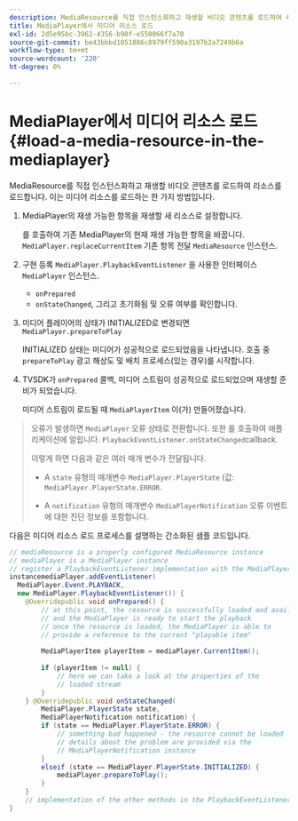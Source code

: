 ```yaml
---
description: MediaResource를 직접 인스턴스화하고 재생할 비디오 콘텐츠를 로드하여 리소스를 로드합니다. 이는 미디어 리소스를 로드하는 한 가지 방법입니다.
title: MediaPlayer에서 미디어 리소스 로드
exl-id: 2d5e95bc-3962-4356-b90f-e550066f7a70
source-git-commit: be43bbbd1051886c8979ff590a3197b2a7249b6a
workflow-type: tm+mt
source-wordcount: '220'
ht-degree: 0%

---
```


# MediaPlayer에서 미디어 리소스 로드 {#load-a-media-resource-in-the-mediaplayer}

MediaResource를 직접 인스턴스화하고 재생할 비디오 콘텐츠를 로드하여 리소스를 로드합니다. 이는 미디어 리소스를 로드하는 한 가지 방법입니다.

1. MediaPlayer의 재생 가능한 항목을 재생할 새 리소스로 설정합니다.

   를 호출하여 기존 MediaPlayer의 현재 재생 가능한 항목을 바꿉니다. `MediaPlayer.replaceCurrentItem` 기존 항목 전달 `MediaResource` 인스턴스.

1. 구현 등록 `MediaPlayer.PlaybackEventListener` 을 사용한 인터페이스 `MediaPlayer` 인스턴스.

   * `onPrepared`
   * `onStateChanged`, 그리고 초기화됨 및 오류 여부를 확인합니다.

1. 미디어 플레이어의 상태가 INITIALIZED로 변경되면 `MediaPlayer.prepareToPlay`

   INITIALIZED 상태는 미디어가 성공적으로 로드되었음을 나타냅니다. 호출 중 `prepareToPlay` 광고 해상도 및 배치 프로세스(있는 경우)를 시작합니다.

1. TVSDK가 `onPrepared` 콜백, 미디어 스트림이 성공적으로 로드되었으며 재생할 준비가 되었습니다.

   미디어 스트림이 로드될 때 `MediaPlayerItem` 이(가) 만들어졌습니다.

>오류가 발생하면 `MediaPlayer` 오류 상태로 전환합니다. 또한 를 호출하여 애플리케이션에 알립니다. `PlaybackEventListener.onStateChanged`callback.
>
>이렇게 하면 다음과 같은 여러 매개 변수가 전달됩니다.
>* A `state` 유형의 매개변수 `MediaPlayer.PlayerState` (값: `MediaPlayer.PlayerState.ERROR`.
>
>* A `notification` 유형의 매개변수 `MediaPlayerNotification` 오류 이벤트에 대한 진단 정보를 포함합니다.


다음은 미디어 리소스 로드 프로세스를 설명하는 간소화된 샘플 코드입니다.

```java
// mediaResource is a properly configured MediaResource instance 
// mediaPlayer is a MediaPlayer instance 
// register a PlaybackEventListener implementation with the MediaPlayer  
instancemediaPlayer.addEventListener( 
  MediaPlayer.Event.PLAYBACK, 
  new MediaPlayer.PlaybackEventListener()) { 
    @Overridepublic void onPrepared() { 
        // at this point, the resource is successfully loaded and available 
        // and the MediaPlayer is ready to start the playback 
        // once the resource is loaded, the MediaPlayer is able to 
        // provide a reference to the current "playable item" 
 
        MediaPlayerItem playerItem = mediaPlayer.CurrentItem(); 
 
        if (playerItem != null) {     
            // here we can take a look at the properties of the     
            // loaded stream 
        } 
    } @Overridepublic void onStateChanged( 
        MediaPlayer.PlayerState state,  
        MediaPlayerNotification notification) { 
        if (state == MediaPlayer.PlayerState.ERROR) { 
            // something bad happened - the resource cannot be loaded    
            // details about the problem are provided via the  
            // MediaPlayerNotification instance 
        }  
        elseif (state == MediaPlayer.PlayerState.INITIALIZED) {     
            mediaPlayer.prepareToPlay(); 
        } 
    } 
    // implementation of the other methods in the PlaybackEventListener interface... 
} 
```
